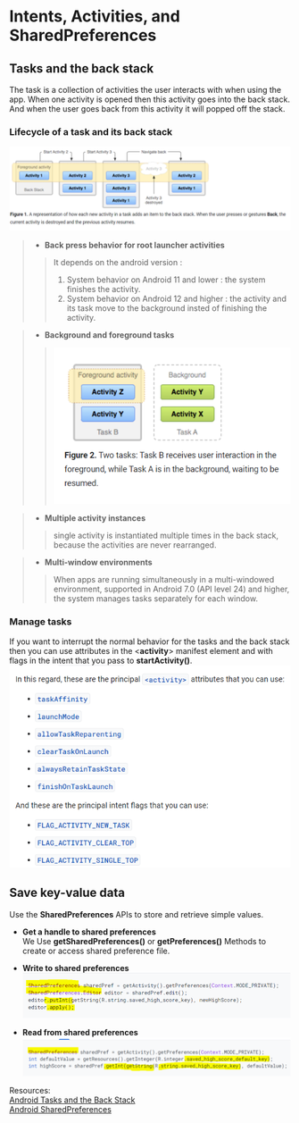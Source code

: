 # Intents, Activities, and SharedPreferences

## Tasks and the back stack 
The task is a collection of activities the user interacts with when using the app. When one activity is opened then this activity goes into the back stack. And when the user goes back from this activity it will popped off the stack.

### Lifecycle of a task and its back stack
![stack](./Intents/stack.PNG)  
  
>* **Back press behavior for root launcher activities**
>> It depends on the android version :  
>> 1. System behavior on Android 11 and lower : the system finishes the activity.  
>> 2. System behavior on Android 12 and higher : the activity and its task move to the background insted of finishing the activity.  
  
> * **Background and foreground tasks**  
>> ![bg](./Intents/background.PNG)  
    
> * **Multiple activity instances**  
>> single activity is instantiated multiple times in the back stack, because the activities are never rearranged.  
  
> * **Multi-window environments**  
>> When apps are running simultaneously in a multi-windowed environment, supported in Android 7.0 (API level 24) and higher, the system manages tasks separately for each window.  

### Manage tasks  
If you want to interrupt the normal behavior for the tasks and the back stack then you can use attributes in the <**activity**> manifest element and with flags in the intent that you pass to **startActivity()**.  
![manage](./Intents/manage_tasks.PNG)  
  
## Save key-value data 
Use the **SharedPreferences** APIs to store and retrieve simple values.  
  
* **Get a handle to shared preferences**  
We Use **getSharedPreferences()** or **getPreferences()** Methods to create or access shared preference file.  

* **Write to shared preferences**  
![write](./Intents/write.PNG)  

* **Read from shared preferences**  
![read](./Intents/read.PNG)  
        
Resources:  
[Android Tasks and the Back Stack](https://developer.android.com/guide/components/activities/tasks-and-back-stack)  
[Android SharedPreferences](https://developer.android.com/training/data-storage/shared-preferences)